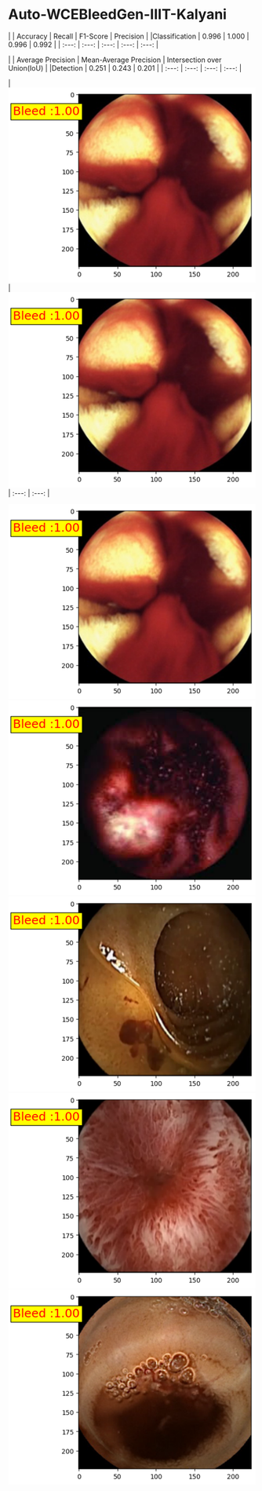 # Auto-WCEBleedGen-IIIT-Kalyani
|                | Accuracy | Recall | F1-Score | Precision  |
|Classification  | 0.996    | 1.000  | 0.996    | 0.992      |
| :---:          | :---:    | :---:  | :---:    | :---:      |

|                | Average Precision | Mean-Average Precision | Intersection over Union(IoU) |
|Detection       | 0.251             | 0.243                  | 0.201                        |
| :---:          | :---:             | :---:                  | :---:                        |

|![best image](https://github.com/SahaDebmani/Auto-WCEBleedGen-IIIT-Kalyani/blob/main/image/Best_Bleed_1.png?raw=true)     | ![best image](https://github.com/SahaDebmani/Auto-WCEBleedGen-IIIT-Kalyani/blob/main/image/Best_Bleed_1.png?raw=true)             | :---:                  | :---:                        |

![best image](https://github.com/SahaDebmani/Auto-WCEBleedGen-IIIT-Kalyani/blob/main/image/Best_Bleed_1.png?raw=true) 
![best image](https://github.com/SahaDebmani/Auto-WCEBleedGen-IIIT-Kalyani/blob/main/image/Best_Bleed_2.png?raw=true) 
![best image](https://github.com/SahaDebmani/Auto-WCEBleedGen-IIIT-Kalyani/blob/main/image/Best_Bleed_3.png?raw=true) 
![best image](https://github.com/SahaDebmani/Auto-WCEBleedGen-IIIT-Kalyani/blob/main/image/Best_Bleed_4.png?raw=true) 
![best image](https://github.com/SahaDebmani/Auto-WCEBleedGen-IIIT-Kalyani/blob/main/image/Best_Bleed_5.png?raw=true) 
